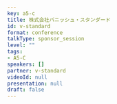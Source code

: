```yaml
---
key: a5-c
title: 株式会社バニッシュ・スタンダード
id: v-standard
format: conference
talkType: sponsor_session
level: ""
tags:
- A5-C
speakers: []
partner: v-standard
videoId: null
presentation: null
draft: false
---
```

